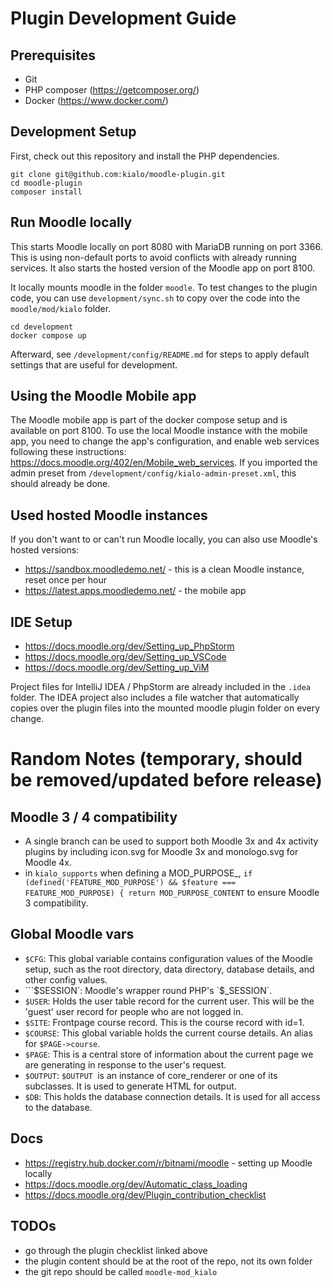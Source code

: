 # Plugin Development Guide

## Prerequisites

* Git
* PHP composer (https://getcomposer.org/)
* Docker (https://www.docker.com/)

## Development Setup

First, check out this repository and install the PHP dependencies.

```shell
git clone git@github.com:kialo/moodle-plugin.git
cd moodle-plugin
composer install
```

## Run Moodle locally

This starts Moodle locally on port 8080 with MariaDB running on port 3366.
This is using non-default ports to avoid conflicts with already running services.
It also starts the hosted version of the Moodle app on port 8100.

It locally mounts moodle in the folder `moodle`. To test changes to the plugin code, 
you can use `development/sync.sh` to copy over the code into the `moodle/mod/kialo` folder.

```shell
cd development
docker compose up
```

Afterward, see `/development/config/README.md` for steps to apply default settings that are useful for development.

## Using the Moodle Mobile app

The Moodle mobile app is part of the docker compose setup and is available on port 8100.
To use the local Moodle instance with the mobile app, you need to change the app's configuration,
and enable web services following these instructions: https://docs.moodle.org/402/en/Mobile_web_services.
If you imported the admin preset from `/development/config/kialo-admin-preset.xml`, this should already be done.

## Used hosted Moodle instances

If you don't want to or can't run Moodle locally, you can also use Moodle's hosted versions:

* https://sandbox.moodledemo.net/ - this is a clean Moodle instance, reset once per hour
* https://latest.apps.moodledemo.net/ - the mobile app

## IDE Setup

* https://docs.moodle.org/dev/Setting_up_PhpStorm
* https://docs.moodle.org/dev/Setting_up_VSCode
* https://docs.moodle.org/dev/Setting_up_ViM

Project files for IntelliJ IDEA / PhpStorm are already included in the `.idea` folder.
The IDEA project also includes a file watcher that automatically copies over the plugin files
into the mounted moodle plugin folder on every change.

# Random Notes (temporary, should be removed/updated before release)

## Moodle 3 / 4 compatibility

* A single branch can be used to support both Moodle 3x and 4x activity plugins by including icon.svg for Moodle 3x and monologo.svg for Moodle 4x.
* in `kialo_supports` when defining a MOD_PURPOSE_, `if (defined('FEATURE_MOD_PURPOSE') && $feature === FEATURE_MOD_PURPOSE) {
  return MOD_PURPOSE_CONTENT` to ensure Moodle 3 compatibility.

## Global Moodle vars

* `$CFG`: This global variable contains configuration values of the Moodle setup, such as the root directory, data directory, database details, and other config values.
* ```$SESSION`: Moodle's wrapper round PHP's `$_SESSION`.
* `$USER`: Holds the user table record for the current user. This will be the 'guest' user record for people who are not logged in.
* `$SITE`: Frontpage course record. This is the course record with id=1.
* `$COURSE`: This global variable holds the current course details. An alias for `$PAGE->course`.
* `$PAGE`: This is a central store of information about the current page we are generating in response to the user's request.
* `$OUTPUT`: `$OUTPUT `is an instance of core_renderer or one of its subclasses. It is used to generate HTML for output.
* `$DB`: This holds the database connection details. It is used for all access to the database.

## Docs

* https://registry.hub.docker.com/r/bitnami/moodle - setting up Moodle locally
* https://docs.moodle.org/dev/Automatic_class_loading
* https://docs.moodle.org/dev/Plugin_contribution_checklist

## TODOs

* go through the plugin checklist linked above
* the plugin content should be at the root of the repo, not its own folder
* the git repo should be called `moodle-mod_kialo`
